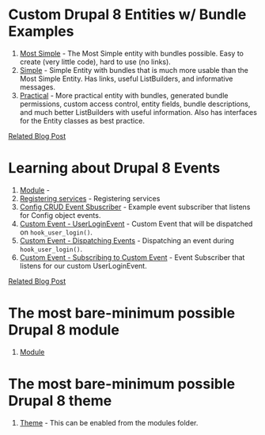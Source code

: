 # Custom Drupal 8 Entities w/ Bundle Examples

1. [Most Simple](modules/most_simple) - The Most Simple entity with bundles possible. Easy to create (very little code), hard to use (no links).
1. [Simple](modules/simple) - Simple Entity with bundles that is much more usable than the Most Simple Entity. Has links, useful ListBuilders, and informative messages. 
1. [Practical](modules/practical) - More practical entity with bundles, generated bundle permissions, custom access control, entity fields, bundle descriptions, and much better ListBuilders with useful information. Also has interfaces for the Entity classes as best practice.


[Related Blog Post](http://www.daggerhart.com/drupal-8-custom-entities-bundles/)

# Learning about Drupal 8 Events

1. [Module](modules/custom_events) - 
1. [Registering services](modules/custom_events/custom_events.services.yml) - Registering services 
1. [Config CRUD Event Sbuscriber](modules/custom_events/src/EventSubscriber/ConfigEventsSubscriber.php) - Example event subscriber that listens for Config object events. 
1. [Custom Event - UserLoginEvent](modules/custom_events/src/Event/UserLoginEvent.php) - Custom Event that will be dispatched on `hook_user_login()`. 
1. [Custom Event - Dispatching Events](modules/custom_events/custom_events.module) - Dispatching an event during `hook_user_login()`.
1. [Custom Event - Subscribing to Custom Event](modules/custom_events/src/EventSubscriber/ConfigEventsSubscriber.php) - Event Subscriber that listens for our custom UserLoginEvent. 

[Related Blog Post](https://www.daggerhart.com/drupal-8-hooks-events-event-subscribers/)

# The most bare-minimum possible Drupal 8 module

1. [Module](modules/blank_module)

# The most bare-minimum possible Drupal 8 theme

1. [Theme](themes/blank_theme) - This can be enabled from the modules folder.
